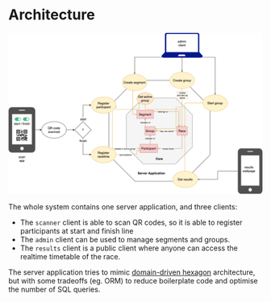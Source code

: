 # Architecture

![architecture map](images/race-timer-architecture.png)

The whole system contains one server application, and three clients:

- The `scanner` client is able to scan QR codes, so it is able to register participants at start and finish line
- The `admin` client can be used to manage segments and groups.
- The `results` client is a public client where anyone can access the realtime timetable of the race.

The server application tries to mimic [domain-driven hexagon](https://github.com/Sairyss/domain-driven-hexagon) architecture, but with some tradeoffs (eg. ORM) to reduce boilerplate code and optimise the number of SQL queries.
